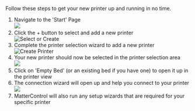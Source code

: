 Follow these steps to get your new printer up and running in no time.

1. Navigate to the 'Start' Page  
  ![](https://lh3.googleusercontent.com/uXcO0mZ92L4D7sCpXbbWAc6OOTAVfjc-Rr7Y0Tz_DKVZlMKkEmIffBmbeiOVQqWERJyFCfRzjd6Jy_WGoW2RWHNa_Q)
1. Click the + button to select and add a new printer  
  ![Select or Create](https://lh3.googleusercontent.com/lJtDqeg8jCpQi6FPATD1KgkcZ41BKkKu_IRGTPXHZvWsqYIOCOQ-cz3Hkd4dCwQgnzwq03y_JwkQHkmSewmppbOcGw)
1. Complete the printer selection wizard to add a new printer  
  ![Create Printer](https://lh3.googleusercontent.com/DcR9UMCS4RogMXP4XQIitYOkddLmZIy9DJzVSFDrUuJvJuxXonTgoA2AzNlQYgr1BO3-q-gcE4F2Q_VzQMbSznsNJA)
1. Your new printer should now be selected in the printer selection area  
  ![](https://lh3.googleusercontent.com/4v0RHJ4W8NbDza73WAIzZsR8422UPlL4kPrSTQtl1E9RpJJBAb0HuAlQ0eroey20xaeJsqfprv8Bt0_fJuF-ZAwu)
1. Click on 'Empty Bed' (or an existing bed if you have one) to open it up in the printer view
1. The connection wizard will open up and help you connect to your printer  
  ![](https://lh3.googleusercontent.com/cEHA3TnizTX1gjTtIg-NsQyb_j2NmuUKpegc7J8rFDrMKykm7pWKM7LLzAqXkVkAEQsD9ZFXJpfDSHkhwT7ugklZBQ)
1. MatterControl will also run any setup wizards that are required for your specific printer

